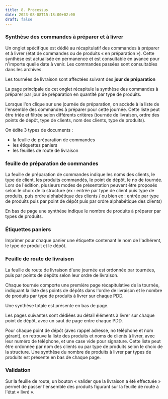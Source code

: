 ```yaml
---
title: 8. Processus
date: 2023-08-08T15:18:00+02:00
draft: false
---
```


### Synthèse des commandes à préparer et à livrer

Un onglet spécifique est dédié au récapitulatif des commandes à préparer et à livrer (état de commandes ou de produits « en préparation »). Cette synthèse est actualisée en permanence et est consultable en avance pour n'importe quelle date à venir. Les commandes passées sont consultables dans les archives.

Les tournées de livraison sont affectées suivant des **jour de préparation**

La page principale de cet onglet récapitule la synthèse des commandes à préparer par jour de préparation  en quantité par type de produits.

Lorsque l'on clique sur une journée de préparation, on accède à la liste de l'ensemble des commandes à préparer pour cette journée. Cette liste peut être triée et filtrée selon différents critères (tournée de livraison, ordre des points de dépôt, type de clients, nom des clients, type de produits).

On édite 3 types de documents :

- la feuille de préparation de commandes
- les étiquettes paniers
- les feuilles de route de livraison

### feuille de préparation de commandes

La feuille de préparation de commandes indique les noms des clients, le type de client, les produits commandés, le point de dépôt, le no de tournée.
Lors de l'édition, plusieurs modes de présentation peuvent être proposés selon le choix de la structure (ex : entrée par type de client puis type de produits, puis ordre alphabétique des clients / ou bien ex :  entrée par type de produits puis par point de dépôt puis par ordre alphabétique des clients)

En bas de page une synthèse indique le nombre de produits à préparer par types de produits.

###  Étiquettes paniers

Imprimer pour chaque panier une étiquette contenant le nom de l'adhérent, le type de produit et le dépôt.

### Feuille de route de livraison

La feuille de route de livraison d'une journée est ordonnée par tournées, puis par points de dépôts selon leur ordre de livraison.

Chaque tournée comporte une première page récapitulative de la tournée, indiquant la liste des points de dépôts dans l'ordre de livraison et le nombre de produits par type de produits à livrer sur chaque PDD.

Une synthèse totale est présente en bas de page.

Les pages suivantes sont dédiées au détail éléments à livrer sur chaque point de dépôt, avec un saut de page entre chaque PDD.

Pour chaque point de dépôt (avec rappel adresse, no téléphone et nom gérant), on retrouve la liste des produits et noms de clients à livrer, avec leur numéro de téléphone, et une case vide pour signature. Cette liste peut être ordonnée par nom des clients ou par type de produits selon le choix de la structure. Une synthèse du nombre de produits à livrer par types de produits est présente en bas de chaque page.

### Validation

Sur la feuille de route, un bouton « valider que la livraison a été effectuée » permet de passer l'ensemble des produits figurant sur la feuille de route à l'état « livré ».
